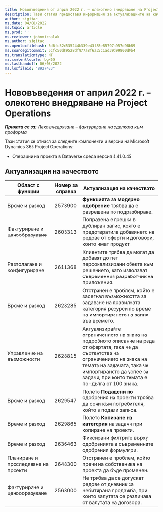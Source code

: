 ```yaml
---
title: Нововъведения от април 2022 г. – олекотено внедряване на Project Operations
description: Тази статия предоставя информация за актуализациите на качеството, които са налични в април 2022 издание на Microsoft Dynamics 365 Project Operations lite разполагане.
author: sigitac
ms.date: 04/08/2022
ms.topic: article
ms.prod: ''
ms.reviewer: johnmichalak
ms.author: sigitac
ms.openlocfilehash: 6d6fc52d535244b339e43f88e85797a957d98b89
ms.sourcegitcommit: 6cfc50d89528df977a8f6a55c1ad39d99800d9b4
ms.translationtype: MT
ms.contentlocale: bg-BG
ms.lasthandoff: 06/03/2022
ms.locfileid: "8927453"
---
```

# <a name="whats-new-april-2022---project-operations-lite-deployment"></a>Нововъведения от април 2022 г. – олекотено внедряване на Project Operations

_**Прилага се за:** Леко внедряване – фактуриране на сделката към проформа_

Тази статия се отнася за следните компоненти и версии на Microsoft Dynamics 365 Project Operations:

- Операции на проекта в Dataverse среда версия 4.41.0.45

## <a name="quality-updates"></a>Актуализации на качеството

| Област с функции | Номер за справка | Актуализация на качеството |
| --- | --- | --- |
| Време и разход | 2573900 | **Функцията за модерно одобрение** трябва да е разрешена по подразбиране. |
| Фактуриране и ценообразуване | 2603313 | Поправена е грешка в дублиран запис, която е предотвратила добавянето на редове от оферти и договори, които имат продукт. |
| Разполагане и конфигуриране | 2611368 | Клиентите трябва да могат да добавят до пет персонализирани обекта към решението, като използват съвременния разработчик на приложения. |
| Време и разход | 2628285 | Отстранен е проблем, който е засегнал възможността за задаване на правилната категория ресурси по време на импортирането на запис във времето. |
|   Управление на възможности| 2628815 | Актуализирайте ограничението на знака на подробното описание на реда от офертата, така че да съответства на ограничението на знака на темата на задачата, така че импортирането да успее за задачи, при които темата е по-дълга от 100 знака. |
| Време и разход| 2629547 | Полето **Подадени по** одобрения на проекти трябва да сочи към потребителя, който е подали записа. |
| Време и разход| 2629865 | Полето **Копиране на категория** на задачи при копиране на проекти. |
| Време и разход| 2636463 | Фиксирани филтрите върху одобренията в съвременните одобрения формуляри. |
| Планиране и проследяване на проекти | 2648300 | Отстранен е проблем, който пречи на собственика на проекта да бъде променен. |
| Фактуриране и ценообразуване | 2563000 | Не трябва да се допускат редове от дневник за небитирана продажба, при които валутата се различава от валутата на договора. |
